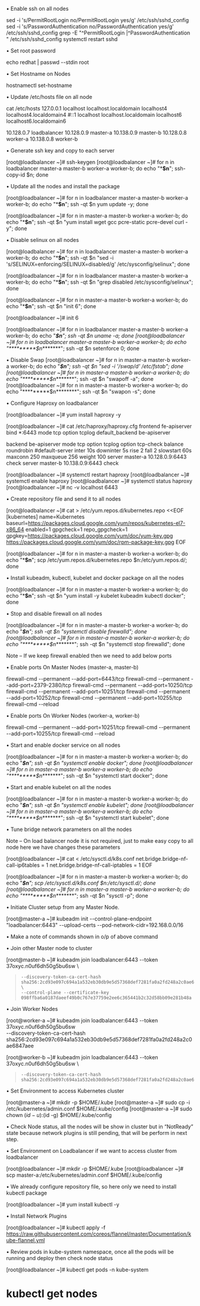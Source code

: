 •	Enable ssh on all nodes

sed -i 's/PermitRootLogin no/PermitRootLogin yes/g' /etc/ssh/sshd_config
sed -i 's/PasswordAuthentication no/PasswordAuthentication yes/g' /etc/ssh/sshd_config
grep -E "^PermitRootLogin |^PasswordAuthentication " /etc/ssh/sshd_config
systemctl restart sshd

•	Set root password

echo redhat | passwd --stdin root

•	Set Hostname on Nodes

hostnamectl set-hostname <hostname>

•	Update /etc/hosts file on all node

cat /etc/hosts
127.0.0.1   localhost localhost.localdomain localhost4 localhost4.localdomain4
#::1         localhost localhost.localdomain localhost6 localhost6.localdomain6

10.128.0.7      loadbalancer
10.128.0.9      master-a
10.138.0.9      master-b
10.128.0.8      worker-a
10.138.0.8      worker-b

•	Generate ssh key and copy to each server

[root@loadbalancer ~]# ssh-keygen
[root@loadbalancer ~]# for n in loadbalancer master-a master-b worker-a worker-b; do echo "*********$n********"; ssh-copy-id $n; done

•	Update all the nodes and install the package

[root@loadbalancer ~]# for n in loadbalancer master-a master-b worker-a worker-b; do echo "*********$n********"; ssh -qt $n yum update -y; done

[root@loadbalancer ~]# for n in master-a master-b worker-a worker-b; do echo "*********$n********"; ssh -qt $n "yum install wget gcc pcre-static pcre-devel curl -y"; done


•	Disable selinux on all nodes

[root@loadbalancer ~]# for n in loadbalancer master-a master-b worker-a worker-b; do echo "*********$n********"; ssh -qt $n "sed -i 's/SELINUX=enforcing/SELINUX=disabled/g' /etc/sysconfig/selinux"; done

[root@loadbalancer ~]# for n in loadbalancer master-a master-b worker-a worker-b; do echo "*********$n********"; ssh -qt $n "grep disabled /etc/sysconfig/selinux"; done

[root@loadbalancer ~]# for n in master-a master-b worker-a worker-b; do echo "*********$n********"; ssh -qt $n "init 6"; done

[root@loadbalancer ~]# init 6

[root@loadbalancer ~]# for n in loadbalancer master-a master-b worker-a worker-b; do echo "*********$n********"; ssh -qt $n uname -a; done
[root@loadbalancer ~]# for n in loadbalancer master-a master-b worker-a worker-b; do echo "*********$n********"; ssh -qt $n setenforce 0; done

•	Disable Swap
[root@loadbalancer ~]# for n in master-a master-b worker-a worker-b; do echo "*********$n********"; ssh -qt $n "sed -i '/swap/d' /etc/fstab"; done
[root@loadbalancer ~]# for n in master-a master-b worker-a worker-b; do echo "*********$n********"; ssh -qt $n "swapoff -a"; done
[root@loadbalancer ~]# for n in master-a master-b worker-a worker-b; do echo "*********$n********"; ssh -qt $n "swapon -s"; done

•	Configure Haproxy on loadbalancer

[root@loadbalancer ~]# yum install haproxy -y

[root@loadbalancer ~]# cat /etc/haproxy/haproxy.cfg
frontend fe-apiserver
        bind *:6443
        mode tcp
        option tcplog
        default_backend be-apiserver

backend be-apiserver 
        mode tcp
        option tcplog
        option tcp-check
        balance roundrobin
        #default-server  inter 10s downinter 5s rise 2 fall 2 slowstart 60s maxconn 250 maxqueue 256 weight 100
        server master-a 10.128.0.9:6443 check
        server master-b 10.138.0.9:6443 check
		
[root@loadbalancer ~]# systemctl restart haproxy
[root@loadbalancer ~]# systemctl enable haproxy
[root@loadbalancer ~]# systemctl status haproxy
[root@loadbalancer ~]# nc -v localhost 6443


•	Create repository file and send it to all nodes

[root@loadbalancer ~]# cat > /etc/yum.repos.d/kubernetes.repo <<EOF
[kubernetes]
name=Kubernetes
baseurl=https://packages.cloud.google.com/yum/repos/kubernetes-el7-x86_64
enabled=1
gpgcheck=1
repo_gpgcheck=1
gpgkey=https://packages.cloud.google.com/yum/doc/yum-key.gpg https://packages.cloud.google.com/yum/doc/rpm-package-key.gpg
EOF

[root@loadbalancer ~]# for n in master-a master-b worker-a worker-b; do echo "*********$n********"; scp /etc/yum.repos.d/kubernetes.repo $n:/etc/yum.repos.d/; done

•	Install kubeadm, kubectl, kubelet and docker package on all the nodes

[root@loadbalancer ~]# for n in master-a master-b worker-a worker-b; do echo "*********$n********"; ssh -qt $n "yum install -y kubelet kubeadm kubectl docker"; done

•	Stop and disable firewall on all nodes

[root@loadbalancer ~]# for n in master-a master-b worker-a worker-b; do echo "*********$n********"; ssh -qt $n "systemctl disable firewalld"; done
[root@loadbalancer ~]# for n in master-a master-b worker-a worker-b; do echo "*********$n********"; ssh -qt $n "systemctl stop firewalld"; done

Note – If we keep firewall enabled then we need to add below ports

•	Enable ports On Master Nodes (master-a, master-b)

firewall-cmd --permanent --add-port=6443/tcp
firewall-cmd --permanent --add-port=2379-2380/tcp
firewall-cmd --permanent --add-port=10250/tcp
firewall-cmd --permanent --add-port=10251/tcp
firewall-cmd --permanent --add-port=10252/tcp
firewall-cmd --permanent --add-port=10255/tcp
firewall-cmd --reload

•	Enable ports On Worker Nodes (worker-a, worker-b)

firewall-cmd --permanent --add-port=10251/tcp
firewall-cmd --permanent --add-port=10255/tcp
firewall-cmd --reload

•	Start and enable docker service on all nodes

[root@loadbalancer ~]# for n in master-a master-b worker-a worker-b; do echo "*********$n********"; ssh -qt $n "systemctl enable docker"; done
[root@loadbalancer ~]# for n in master-a master-b worker-a worker-b; do echo "*********$n********"; ssh -qt $n "systemctl start docker"; done

•	Start and enable kubelet on all the nodes

[root@loadbalancer ~]# for n in master-a master-b worker-a worker-b; do echo "*********$n********"; ssh -qt $n "systemctl enable kubelet"; done
[root@loadbalancer ~]# for n in master-a master-b worker-a worker-b; do echo "*********$n********"; ssh -qt $n "systemctl start kubelet"; done

•	Tune bridge network parameters on all the nodes

Note – On load balancer node it is not required, just to make easy copy to all node here we have changes these parameters

[root@loadbalancer ~]# cat <<EOF > /etc/sysctl.d/k8s.conf
net.bridge.bridge-nf-call-ip6tables = 1
net.bridge.bridge-nf-call-iptables = 1
EOF

[root@loadbalancer ~]# for n in master-a master-b worker-a worker-b; do echo "*********$n********"; scp /etc/sysctl.d/k8s.conf $n:/etc/sysctl.d/; done
[root@loadbalancer ~]# for n in master-a master-b worker-a worker-b; do echo "*********$n********"; ssh -qt $n "sysctl -p"; done

•	Initiate Cluster setup from any Master Node.

[root@master-a ~]# kubeadm init --control-plane-endpoint "loadbalancer:6443" --upload-certs --pod-network-cidr=192.168.0.0/16

•	Make a note of commands shown in o/p of above command

•	Join other Master node to cluster

[root@master-b ~]# kubeadm join loadbalancer:6443 --token 37oxyc.n0uf6dh50g5bu6sw \
>     --discovery-token-ca-cert-hash sha256:2cd93e097c694a1a532eb30db9e5d57368def7281fa0a2fd248a2c0ae6847aee \
>     --control-plane --certificate-key 098ffba6a0187daeef49b0c767e37759e2ee6c365441b2c32d58bb09e281b48a

•	Join Worker Nodes

[root@worker-a ~]# kubeadm join loadbalancer:6443 --token 37oxyc.n0uf6dh50g5bu6sw \
    --discovery-token-ca-cert-hash sha256:2cd93e097c694a1a532eb30db9e5d57368def7281fa0a2fd248a2c0ae6847aee

[root@worker-b ~]# kubeadm join loadbalancer:6443 --token 37oxyc.n0uf6dh50g5bu6sw \
>     --discovery-token-ca-cert-hash sha256:2cd93e097c694a1a532eb30db9e5d57368def7281fa0a2fd248a2c0ae6847aee

•	Set Environment to access Kubernetes cluster

[root@master-a ~]#   mkdir -p $HOME/.kube
[root@master-a ~]#   sudo cp -i /etc/kubernetes/admin.conf $HOME/.kube/config
[root@master-a ~]#   sudo chown $(id -u):$(id -g) $HOME/.kube/config

•	Check Node status, all the nodes will be show in cluster but in “NotReady” state because network plugins is still pending, that will be perform in next step.

•	Set Environment on Loadbalancer if we want to access cluster from loadbalancer

[root@loadbalancer ~]# mkdir -p $HOME/.kube
[root@loadbalancer ~]# scp  master-a:/etc/kubernetes/admin.conf $HOME/.kube/config

•	We already configure repository file, so here only we need to install kubectl package

[root@loadbalancer ~]# yum install kubectl -y

•	Install Network Plugins

[root@loadbalancer ~]# kubectl apply -f https://raw.githubusercontent.com/coreos/flannel/master/Documentation/kube-flannel.yml

•	Review pods in kube-system namespace, once all the pods will be running and deploy then check node status

[root@loadbalancer ~]# kubectl get pods -n kube-system

# kubectl get nodes
